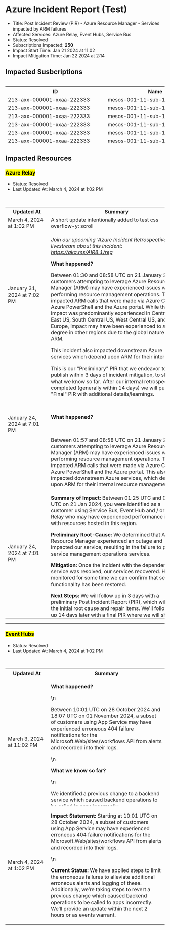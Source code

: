 # Azure Incident Report (Test)  

* Title: 	Post Incident Review (PIR) - Azure Resource Manager - Services impacted by ARM failures
* Affected Services: Azure Relay, Event Hubs, Service Bus
* Status: 	Resolved
* Subscriptions Impacted: **250**
* Impact Start Time: 	Jan 21 2024 at 11:02 
* Impact Mitigation Time: Jan 22 2024 at 2:14

## Impacted Susbcriptions  
<div style="overflow-y: scroll;max-height:200px"  markdown="block">
<table>
    <tr>
        <th>ID</th>
        <th>Name</th>
    </tr>
    <tr>
        <td>
            <div style="width:300px">
                213-axx-000001-xxaa-222333
            </div>
        </td>
        <td>
            <div style="width:300px">
                mesos-001-11-sub-1
            </div>
        </td>
    </tr>
    <tr>
        <td>
            <div style="width:300px">
                213-axx-000001-xxaa-222333
            </div>
        </td>
        <td>
            <div style="width:300px">
                mesos-001-11-sub-1
            </div>
        </td>
    </tr>
    <tr>
        <td>
            <div style="width:300px">
                213-axx-000001-xxaa-222333
            </div>
        </td>
        <td>
            <div style="width:300px">
                mesos-001-11-sub-1
            </div>
        </td>
    </tr>
    <tr>
        <td>
            <div style="width:300px">
                213-axx-000001-xxaa-222333
            </div>
        </td>
        <td>
            <div style="width:300px">
                mesos-001-11-sub-1
            </div>
        </td>
    </tr>
    <tr>
        <td>
            <div style="width:300px">
                213-axx-000001-xxaa-222333
            </div>
        </td>
        <td>
            <div style="width:300px">
                mesos-001-11-sub-1
            </div>
        </td>
    </tr>
    <tr>
        <td>
            <div style="width:300px">
                213-axx-000001-xxaa-222333
            </div>
        </td>
        <td>
            <div style="width:300px">
                mesos-001-11-sub-1
            </div>
        </td>
    </tr>
    <tr>
        <td>
            <div style="width:300px">
                213-axx-000001-xxaa-222333
            </div>
        </td>
        <td>
            <div style="width:300px">
                mesos-001-11-sub-1
            </div>
        </td>
    </tr>
    <tr>
        <td>
            <div style="width:300px">
                213-axx-000001-xxaa-222333
            </div>
        </td>
        <td>
            <div style="width:300px">
                mesos-001-11-sub-1
            </div>
        </td>
    </tr>
    <tr>
        <td>
            <div style="width:300px">
                213-axx-000001-xxaa-222333
            </div>
        </td>
        <td>
            <div style="width:300px">
                mesos-001-11-sub-1
            </div>
        </td>
    </tr>
</table>
</div>


## Impacted Resources


### <mark>**Azure Relay**</mark>
* Status: Resolved
* Last Updated At: March 4, 2024 at 1:02 PM

<br />

<table>
<tr>
    <th>Updated At</th>
    <th>Summary</th>
</tr>
<tr>
    <td>
        <div style="width:120px">
            March 4, 2024 at 1:02 PM
        </div>
    </td>
    <td>
    <div style="overflow-y: scroll;max-height:400px"  markdown="block">
    A short update intentionally added to test css overflow-y: scroll
    </div>
    </td>
</tr>
<tr>
    <td>
        <div style="width:120px">
            January 31, 2024 at 7:02 PM
        </div>
    </td>
    <td>
    <div style="overflow-y: scroll;max-height:400px"  markdown="block">
    <div id="update-summary" >
                                        <p><em>Join our upcoming 'Azure Incident Retrospective' livestream about this incident: </em><a href="https://aka.ms/AIR8.1/reg" target="_blank"><em>https://aka.ms/AIR8.1/reg</em></a><em>&nbsp;</em></p>
<p><strong>What happened?&nbsp;</strong></p>
<p>Between 01:30 and 08:58 UTC on 21 January 2024, customers attempting to leverage Azure Resource Manager (ARM) may have experienced issues when performing resource management operations. This impacted ARM calls that were made via Azure CLI, Azure PowerShell and the Azure portal. While the impact was predominantly experienced in Central US, East US, South Central US, West Central US, and West Europe, impact may have been experienced to a lesser degree in other regions due to the global nature of ARM.&nbsp;</p>
<p>This incident also impacted downstream Azure services which depend upon ARM for their internal resource management operations – including Analysis Services, Azure Container Registry, API Management, App Service, Backup, Bastion, CDN, Center for SAP solutions, Chaos Studio, Data Factory, Database for MySQL flexible servers, Database for PostgreSQL, Databricks, Device Update for IoT Hub, Event Hubs, Front Door, Key Vault, Log Analytics, Migrate, Relay, Service Bus, SQL Database, Storage, Synapse Analytics, and Virtual Machines.&nbsp;</p>
<p>In several cases, data plane impact on downstream Azure services was the result of dependencies on ARM for retrieval of Role Based Access Control (RBAC) data (see: <a href="https://learn.microsoft.com/azure/role-based-access-control/overview" target="_blank">https://learn.microsoft.com/azure/role-based-access-control/overview</a>). For example, services including Storage, Key Vault, Event Hub, and Service Bus rely on ARM to download RBAC authorization policies. During this incident, these services were unable to retrieve updated RBAC information and once the cached data expired these services failed, rejecting incoming requests in the absence of up-to-date access policies. In addition, several internal offerings depend on ARM to support on-demand capacity and configuration changes, leading to degradation and failure when ARM was unable to process their requests.&nbsp;</p>
<p><strong>What went wrong and why?&nbsp;</strong></p>
<p>In June 2020, ARM deployed a private preview integration with Entra Continuous Access Evaluation (see: <a href="https://learn.microsoft.com/entra/identity/conditional-access/concept-continuous-access-evaluation" target="_blank">https://learn.microsoft.com/entra/identity/conditional-access/concept-continuous-access-evaluation</a>). This feature is to support continuous access evaluation for ARM, and was only enabled for a small set of tenants and private preview customers. Unbeknownst to us, this preview feature of the ARM CAE implementation contained a latent code defect that caused issues when authentication to Entra failed. The defect would cause ARM nodes to fail on startup whenever ARM could not authenticate to an Entra tenant enrolled in the preview.&nbsp;</p>
<p>On 21 January 2024, an internal maintenance process made a configuration change to an internal tenant which was enrolled in this preview. This triggered the latent code defect and caused ARM nodes, which are designed to restart periodically, to fail repeatedly upon startup. ARM nodes restart periodically by design, to account for automated recovery from transient changes in the underlying platform, and to protect against accidental resource exhaustion such as memory leaks.&nbsp;</p>
<p>Due to these ongoing node restarts and failed startups, ARM began experiencing a gradual loss in capacity to serve requests. Eventually this led to an overwhelming of the remaining ARM nodes, which created a negative feedback loop (increased load resulted in increased timeouts, leading to increased retries and a corresponding further increase in load) and led to a rapid drop in availability. Over time, this impact was experienced in additional regions – predominantly affecting East US, South Central US, Central US, West Central US, and West Europe.&nbsp;</p>
<p><strong>How did we respond?&nbsp;</strong></p>
<p>At 01:59 UTC, our monitoring detected a decrease in availability, and we began an investigation. Automated communications to a subset of impacted customers began shortly thereafter and, as impact to additional regions became better understood, we decided to communicate publicly via the Azure Status page. By 04:25 UTC we had correlated the preview feature to the ongoing impact. We mitigated by making a configuration change to disable the feature. The mitigation began to rollout at 04:51 UTC, and ARM recovered in all regions except West Europe by 05:30 UTC.&nbsp;</p>
<p>The recovery in West Europe was slowed because of a retry storm from failed ARM calls, which increased traffic in West Europe by over 20x, causing CPU spikes on our ARM instances. Because most of this traffic originated from trusted internal systems, by default we allowed it to bypass throughput restrictions which would have normally throttled such traffic. We increased throttling of these requests in West Europe which eventually alleviated our CPUs and enabled ARM to recover in the region by 08:58 UTC, at which point the underlying ARM incident was fully mitigated.&nbsp;</p>
<p>The vast majority of downstream Azure services recovered shortly thereafter. Specific to Key Vault, we identified a latent bug which resulted in application crashes when latency to ARM from the Key Vault data plane was persistently high. This extended the impact for Vaults in East US and West Europe, beyond the vaults that opted into Azure RBAC.&nbsp;</p>
<ul><li>20 January 2024 @ 21:00 UTC – An internal maintenance process made a configuration change to an internal tenant enrolled in the CAE private preview.&nbsp;</li><li>20 January 2024 @ 21:16 UTC – First ARM roles start experiencing startup failures, but no customer impact as ARM still has sufficient capacity to serve requests.&nbsp;</li><li>21 January 2024 @ 01:30 UTC – Initial customer impact due to continued capacity loss in several large ARM regions.&nbsp;</li><li>21 January 2024 @ 01:59 UTC – Monitoring detected additional failures in the ARM service, and on-call engineers began immediate investigation.&nbsp;</li><li>21 January 2024 @ 02:23 UTC – Automated communication sent to impacted customers started.&nbsp;</li><li>21 January 2024 @ 03:04 UTC – Additional ARM impact was detected in East US and West Europe.&nbsp;</li><li>21 January 2024 @ 03:24 UTC – Due to additional impact identified in other regions, we raised the severity of the incident, and engaged additional teams to assist in troubleshooting.&nbsp;</li><li>21 January 2024 @ 03:30 UTC – Additional ARM impact was detected in South Central US.&nbsp;</li><li>21 January 2024 @ 03:57 UTC – We posted broad communications via the Azure Status page.&nbsp;</li><li>21 January 2024 @ 04:25 UTC – The causes of impact were understood, and a mitigation strategy was developed.&nbsp;</li><li>21 January 2024 @ 04:51 UTC – We began the rollout of this configuration change to disable the preview feature.&nbsp;</li><li>21 January 2024 @ 05:30 UTC – ARM recovered in all regions except West Europe.&nbsp;</li><li>21 January 2024 @ 08:58 UTC – ARM recovered in West Europe, mitigating vast majority of customer impact beyond specific services who took more time to recover.&nbsp;</li><li>21 January 2024 @ 09:28 UTC – Key Vault recovered instances in West Europe by adding new scale sets to replace the VMs that had crashed due to the code bug.&nbsp;</li></ul>
<p><strong>How are we making incidents like this less likely or less impactful?&nbsp;</strong></p>
<p></p><ul><li>Our ARM team have already disabled the preview feature through a configuration update. (Completed)&nbsp;</li><li>We have offboarded all tenants from the CAE private preview, as a precaution. (Completed)&nbsp;</li><li>Our Entra team improved the rollout of that type of per-tenant configuration change to wait for multiple input signals, including from canary regions. (Completed)&nbsp;</li><li>Our Key Vault team has fixed the code that resulted in applications crashing when they were unable to refresh their RBAC caches. (Completed)&nbsp;</li><li>We are gradually rolling out a change to proceed with node restart when a tenant-specific call fails. (Estimated completion: February 2024)&nbsp;</li><li>Our ARM team will audit dependencies in role startup logic to de-risk scenarios like this one. (Estimated completion: February 2024)&nbsp;</li><li>Our ARM team will leverage Azure Front Door to dynamically distribute traffic for protection against retry storm or similar events. (Estimated completion: February 2024)&nbsp;</li><li>We are improving monitoring signals on role crashes for reduced time spent on identifying the cause(s), and for earlier detection of availability impact. (Estimated completion: February 2024)&nbsp;</li><li>Our Key Vault, Service Bus and Event Hub teams will migrate to a more robust implementation of the Azure RBAC system that no longer relies on ARM and is regionally isolated with standardized implementation. (Estimated completion: February 2024)&nbsp;</li><li>Our Container Registry team are building a solution to detect and auto-fix stale network connections, to recover more quickly from incidents like this one. (Estimated completion: February 2024)&nbsp;</li><li>Finally, our Key Vault team are adding better fault injection tests and detection logic for RBAC downstream dependencies. (Estimated completion: March 2024).&nbsp;</li></ul><p><strong>How can we make our incident communications more useful?&nbsp;</strong></p><p>You can rate this PIR and provide any feedback using our quick 3-question survey: <a href="https://aka.ms/AzPIR/NKRF-1TG" target="_blank">https://aka.ms/AzPIR/NKRF-1TG</a></p><p></p>
        </div>
        </div>
    </td>
</tr>
<tr>
    <td>January 24, 2024 at 7:01 PM</td>
    <td>
        <div style="overflow-y: scroll;max-height:400px"  markdown="block">
            <div id="update-summary">
                                        <p>This is our "Preliminary" PIR that we endeavor to publish within 3 days of incident mitigation, to share what we know so far. After our internal retrospective is completed (generally within 14 days) we will publish a "Final" PIR with additional details/learnings.</p>
<p><br></p>
<p><strong>What happened?</strong></p>
<p><br></p>
<p>Between 01:57 and 08:58 UTC on 21 January 2024, customers attempting to leverage Azure Resource Manager (ARM) may have experienced issues when performing resource management operations. This impacted ARM calls that were made via Azure CLI, Azure PowerShell and the Azure portal. This also impacted downstream Azure services, which depend upon ARM for their internal resource management operations. While the impact was predominantly experienced in East US, South Central US, Central US, West Central US, and West Europe, due to the global nature of ARM impact may have been experienced to a lesser degree in other regions.</p>
<p><br></p>
<p><strong>What do we know so far?</strong></p>
<p><br></p>
<p>In June 2020, ARM deployed a feature in preview, to support continuous access evaluation (https://learn.microsoft.com/entra/identity/conditional-access/concept-continuous-access-evaluation), which was only enabled for a small set of tenants. Unbeknownst to us, this preview feature contained a latent code defect. This caused ARM nodes to fail on startup whenever ARM could not authenticate to an Entra tenant enrolled in the preview. On 21 January 2024, an internal maintenance process made a configuration change to an internal tenant which was enrolled in this preview . This triggered the latent code defect and caused any ARM nodes, which are designed to restart periodically, to fail repeatedly upon startup. The reason that ARM nodes restart periodically is due to transient changes in the underlying platform, and to protect against accidental resource exhaustion such as memory leaks. Due to these failed startups, ARM began experiencing a gradual loss in capacity to serve requests. Over time, this impact spread to additional regions, predominantly affecting East US, South Central US, Central US, West Central US, and West Europe. Eventually this loss of capacity led to an overwhelming of the remaining ARM nodes, which created a negative feedback loop and led to a rapid drop in availability.</p>
<p><br></p>
<p><strong>How did we respond?</strong></p>
<p><br></p>
<p>At 01:59 UTC, our monitoring detected a decrease in availability, and we began an immediate investigation. Automated communications to a subset of impacted customers began shortly thereafter and, as impact to additional regions became better understood, we decided to communicate publicly via the Azure Status page. The causes of the issue were understood by 04:25 UTC. We mitigated impact by making a configuration change to disable the preview feature. The mitigation began roll out at 04:51 UTC, and all regions except West Europe were recovered by 05:30 UTC. The recovery of West Europe was slowed because of a retry storm from failed calls, which intensified traffic in West Europe. We increased throttling of certain requests in West Europe which eventually enabled its recovery by 08:58 UTC, at which point all customer impact was fully mitigated.</p>
<p><br></p>
<p>•    21 January 2024 @ 01:59 UTC – Monitoring detected decrease in availability for the ARM service, and on-call engineers began immediate investigation.</p>
<p>•    21 January 2024 @ 02:23 UTC – Automated communication sent to impacted customers started.</p>
<p>•   21 January 2024 @ 03:04 UTC – Additional ARM impact was detected in East US and West Europe.</p>
<p>•    21 January 2024 @ 03:24 UTC – Due to additional impact identified in other regions, we raised the severity of the incident, and engaged additional teams to assist in troubleshooting.</p>
<p>•  21 January 2024 @ 03:30 UTC – Additional ARM impact was detected in South Central US.</p>
<p>•   21 January 2024 @ 03:57 UTC – We posted broad communications via the Azure Status page.</p>
<p>• 21 January 2024 @ 04:25 UTC – The causes of impact were understood, and a mitigation strategy was developed.</p>
<p>•    21 January 2024 @ 04:51 UTC – We began the rollout of this configuration change to disable the preview feature.</p>
<p>• 21 January 2024 @ 05:30 UTC – All regions except West Europe were recovered.</p>
<p>•    21 January 2024 @ 08:58 UTC – West Europe recovered, fully mitigating all customer impact.</p>
<p><br></p>
<p><strong>What happens next?</strong></p>
<p><br></p>
<p>•  We have already disabled the preview feature through a configuration update. (Completed)</p>
<p>•    We are gradually rolling out a change to proceed with node restart when a tenant-specific call fails. (Estimated completion: February 2024)</p>
<p>• After our internal retrospective is completed (generally within 14 days) we will publish a "Final" PIR with additional details/learnings.</p>
<p><br></p>
<p><strong>How can we make our incident communications more useful?</strong></p>
<p><br></p>
<p>You can rate this PIR and provide any feedback using our quick <a href="https://customervoice.microsoft.com/Pages/ResponsePage.aspx?id=v4j5cvGGr0GRqy180BHbRxYsbHJUQAdChwAJoetCuW5UQlUxQlhaQjQ4SlNZOUs1WDZMMFNDWlBORyQlQCN0PWcu&amp;ctx=%7B%22TrackingID%22:%22NKRF-1TG%22%7D" target="_blank">3-question survey</a>.</p>
                                        </div>
        </div>
    </td>
</tr>
<tr>
    <td>
        <div style="width:120px">
            January 24, 2024 at 7:01 PM
        </div>
    </td>
    <td>
        <div style="overflow-y: scroll;max-height:400px"  markdown="block">
                                                       <div id="update-summary">
                                        <p><strong>Summary of Impact:</strong> Between 01:25 UTC and 09:45 UTC on 21 Jan 2024, you were identified as a customer using Service Bus, Event Hub and / or Azure Relay who may have experienced performance issues with resources hosted in this region.</p>
<p><strong>Preliminary Root-Cause:</strong> We determined that Azure Resource Manager experienced an outage and impacted our service, resulting in the failure to perform service management operations services.</p>
<p><strong>Mitigation:</strong> Once the incident with the dependent service was resolved, our services recovered.&nbsp;Having monitored for some time we can confirm that service functionality has been restored.&nbsp;</p>
<p><strong>Next Steps: </strong>We will follow up in 3 days with a preliminary Post Incident Report (PIR), which will cover the initial root cause and repair items. We'll follow that up 14 days later with a final PIR where we will share a deep dive into the incident.</p>
                                        </div>
        </div>
    </td>
</tr>
</table>

---  

### <mark>**Event Hubs**</mark>
* Status: Resolved
* Last Updated At: March 4, 2024 at 1:02 PM

<br />

<table>
    <tr>
        <th>Updated At</th>
        <th>Summary</th>
    </tr>
    <tr>
        <td>
            <div style="width:120px">
                March 3, 2024 at 11:02 PM
            </div>
        </td>
        <td>
            <div style="overflow-y: scroll; max-height:400px"  markdown="block">
                <p><strong>What happened?</strong></p>\n<p>Between 10:01 UTC on 28 October 2024 and 18:07 UTC on 01 November 2024, a subset of customers using App Service may have experienced erroneous 404 failure notifications for the Microsoft.Web/sites/workflows API from alerts and recorded into their logs.</p>\n<p><strong>What we know so far?</strong></p>\n<p>We identified a previous change to a backend service which caused backend operations to be called to apps incorrectly.</p>\n<p><strong>How did we respond?</strong></p>\n<p>We were alerted to this issue via customer reports and responded to investigate. We applied steps to limit the erroneous failures to alleviate additional erroneous alerts and logging of these. Additionally, we’ve taken steps to revert the previous change.</p>\n<p><strong>What happens next?</strong></p>\n<ul><li>To request a Post Incident Review (PIR), impacted customers can use the “Request PIR” feature within Azure Service Health. (Note: We're in the process of transitioning from \"Root Cause Analyses (RCAs)\" to \"Post Incident Reviews (PIRs)\", so you may temporarily see both terms used interchangeably in the Azure portal and in Service Health alerts.)</li><li>To get notified if a PIR is published, and/or to stay informed about future Azure service issues, make sure that you configure and maintain Azure Service Health alerts – these can trigger emails, SMS, push notifications, webhooks, and more:&nbsp;<a href=\"https://aka.ms/ash-alerts\" target=\"_blank\">https://aka.ms/ash-alerts</a>.</li><li>For more information on Post Incident Reviews, refer to&nbsp;<a href=\"https://aka.ms/AzurePIRs\" target=\"_blank\">https://aka.ms/AzurePIRs</a>.</li><li>Finally, for broader guidance on preparing for cloud incidents, refer to&nbsp;<a href=\"https://aka.ms/incidentreadiness\" target=\"_blank\">https://aka.ms/incidentreadiness</a>.</li></ul>
            </div>
        </td>
    </tr>
    <tr>
        <td>
            <div style="width:120px">
                March 4, 2024 at 1:02 PM
            </div>
        </td>
        <td>
            <div style="overflow-y: scroll; max-height:400px"  markdown="block">
                <p><strong>Impact Statement:</strong> Starting at 10:01 UTC on 28 October 2024, a subset of customers using App Service may have experienced erroneous 404 failure notifications for the Microsoft.Web/sites/workflows API from alerts and recorded into their logs.</p>\n<p><strong>Current Status:</strong> We have applied steps to limit the erroneous failures to alleviate additional erroneous alerts and logging of these. Additionally, we’re taking steps to revert a previous change which caused backend operations to be called to apps incorrectly. We’ll provide an update within the next 2 hours or as events warrant.</p>
            </div>
        </td>
    </tr>
</table>
